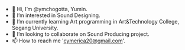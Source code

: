 - 👋 Hi, I’m @ymchogotta, Yumin.
- 👀 I’m interested in Sound Designing.
- 🌱 I’m currently learning Art programming in Art&Technology College, Sogang University.
- 💞️ I’m looking to collaborate on Sound Producing project.
- 📫 How to reach me 'cymerica20@gmail.com'.

<!---
ymchogotta/ymchogotta is a ✨ special ✨ repository because its `README.md` (this file) appears on your GitHub profile.
You can click the Preview link to take a look at your changes.
--->

